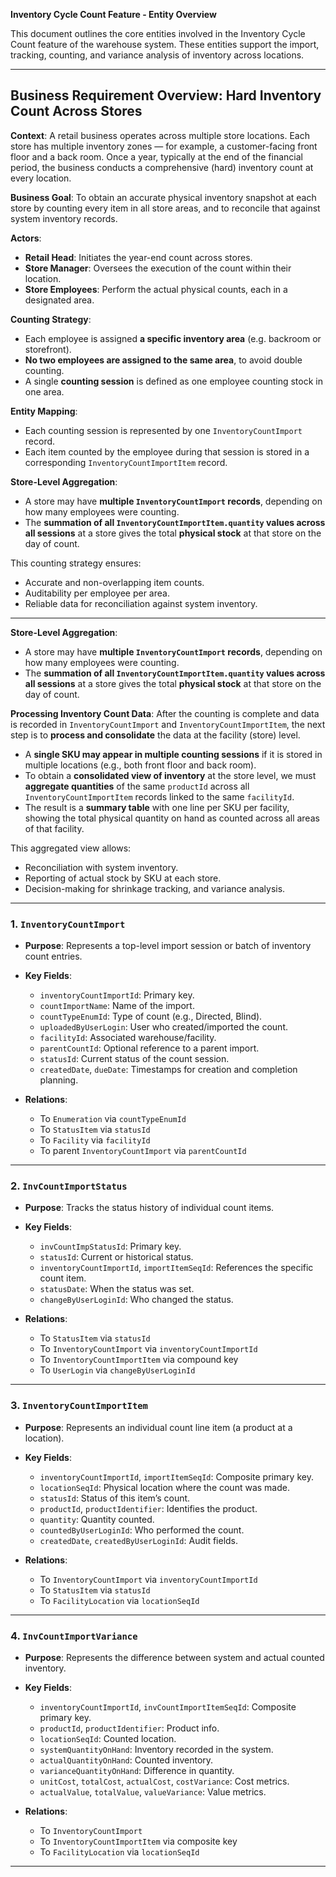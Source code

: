 **Inventory Cycle Count Feature - Entity Overview**

This document outlines the core entities involved in the Inventory Cycle Count feature of the warehouse system. These entities support the import, tracking, counting, and variance analysis of inventory across locations.

---

## Business Requirement Overview: Hard Inventory Count Across Stores

**Context**:
A retail business operates across multiple store locations. Each store has multiple inventory zones — for example, a customer-facing front floor and a back room. Once a year, typically at the end of the financial period, the business conducts a comprehensive (hard) inventory count at every location.

**Business Goal**:
To obtain an accurate physical inventory snapshot at each store by counting every item in all store areas, and to reconcile that against system inventory records.

**Actors**:

* **Retail Head**: Initiates the year-end count across stores.
* **Store Manager**: Oversees the execution of the count within their location.
* **Store Employees**: Perform the actual physical counts, each in a designated area.

**Counting Strategy**:

* Each employee is assigned **a specific inventory area** (e.g. backroom or storefront).
* **No two employees are assigned to the same area**, to avoid double counting.
* A single **counting session** is defined as one employee counting stock in one area.

**Entity Mapping**:

* Each counting session is represented by one `InventoryCountImport` record.
* Each item counted by the employee during that session is stored in a corresponding `InventoryCountImportItem` record.

**Store-Level Aggregation**:

* A store may have **multiple `InventoryCountImport` records**, depending on how many employees were counting.
* The **summation of all `InventoryCountImportItem.quantity` values across all sessions** at a store gives the total **physical stock** at that store on the day of count.

This counting strategy ensures:

* Accurate and non-overlapping item counts.
* Auditability per employee per area.
* Reliable data for reconciliation against system inventory.

---

**Store-Level Aggregation**:

* A store may have **multiple `InventoryCountImport` records**, depending on how many employees were counting.
* The **summation of all `InventoryCountImportItem.quantity` values across all sessions** at a store gives the total **physical stock** at that store on the day of count.

**Processing Inventory Count Data**:
After the counting is complete and data is recorded in `InventoryCountImport` and `InventoryCountImportItem`, the next step is to **process and consolidate** the data at the facility (store) level.

* A **single SKU may appear in multiple counting sessions** if it is stored in multiple locations (e.g., both front floor and back room).
* To obtain a **consolidated view of inventory** at the store level, we must **aggregate quantities** of the same `productId` across all `InventoryCountImportItem` records linked to the same `facilityId`.
* The result is a **summary table** with one line per SKU per facility, showing the total physical quantity on hand as counted across all areas of that facility.

This aggregated view allows:

* Reconciliation with system inventory.
* Reporting of actual stock by SKU at each store.
* Decision-making for shrinkage tracking, and variance analysis.

---

### 1. `InventoryCountImport`

* **Purpose**: Represents a top-level import session or batch of inventory count entries.
* **Key Fields**:

    * `inventoryCountImportId`: Primary key.
    * `countImportName`: Name of the import.
    * `countTypeEnumId`: Type of count (e.g., Directed, Blind).
    * `uploadedByUserLogin`: User who created/imported the count.
    * `facilityId`: Associated warehouse/facility.
    * `parentCountId`: Optional reference to a parent import.
    * `statusId`: Current status of the count session.
    * `createdDate`, `dueDate`: Timestamps for creation and completion planning.
* **Relations**:

    * To `Enumeration` via `countTypeEnumId`
    * To `StatusItem` via `statusId`
    * To `Facility` via `facilityId`
    * To parent `InventoryCountImport` via `parentCountId`

---

### 2. `InvCountImportStatus`

* **Purpose**: Tracks the status history of individual count items.
* **Key Fields**:

    * `invCountImpStatusId`: Primary key.
    * `statusId`: Current or historical status.
    * `inventoryCountImportId`, `importItemSeqId`: References the specific count item.
    * `statusDate`: When the status was set.
    * `changeByUserLoginId`: Who changed the status.
* **Relations**:

    * To `StatusItem` via `statusId`
    * To `InventoryCountImport` via `inventoryCountImportId`
    * To `InventoryCountImportItem` via compound key
    * To `UserLogin` via `changeByUserLoginId`

---

### 3. `InventoryCountImportItem`

* **Purpose**: Represents an individual count line item (a product at a location).
* **Key Fields**:

    * `inventoryCountImportId`, `importItemSeqId`: Composite primary key.
    * `locationSeqId`: Physical location where the count was made.
    * `statusId`: Status of this item’s count.
    * `productId`, `productIdentifier`: Identifies the product.
    * `quantity`: Quantity counted.
    * `countedByUserLoginId`: Who performed the count.
    * `createdDate`, `createdByUserLoginId`: Audit fields.
* **Relations**:

    * To `InventoryCountImport` via `inventoryCountImportId`
    * To `StatusItem` via `statusId`
    * To `FacilityLocation` via `locationSeqId`

---

### 4. `InvCountImportVariance`

* **Purpose**: Represents the difference between system and actual counted inventory.
* **Key Fields**:

    * `inventoryCountImportId`, `invCountImportItemSeqId`: Composite primary key.
    * `productId`, `productIdentifier`: Product info.
    * `locationSeqId`: Counted location.
    * `systemQuantityOnHand`: Inventory recorded in the system.
    * `actualQuantityOnHand`: Counted inventory.
    * `varianceQuantityOnHand`: Difference in quantity.
    * `unitCost`, `totalCost`, `actualCost`, `costVariance`: Cost metrics.
    * `actualValue`, `totalValue`, `valueVariance`: Value metrics.
* **Relations**:

    * To `InventoryCountImport`
    * To `InventoryCountImportItem` via composite key
    * To `FacilityLocation` via `locationSeqId`

---
